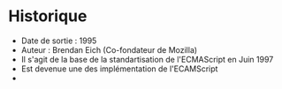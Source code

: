 Historique
====

* Date de sortie : 1995
* Auteur : Brendan Eich (Co-fondateur de Mozilla)
* Il s'agit de la base de la standartisation de l'ECMAScript en Juin 1997
* Est devenue une des implémentation de l'ECAMScript
*
